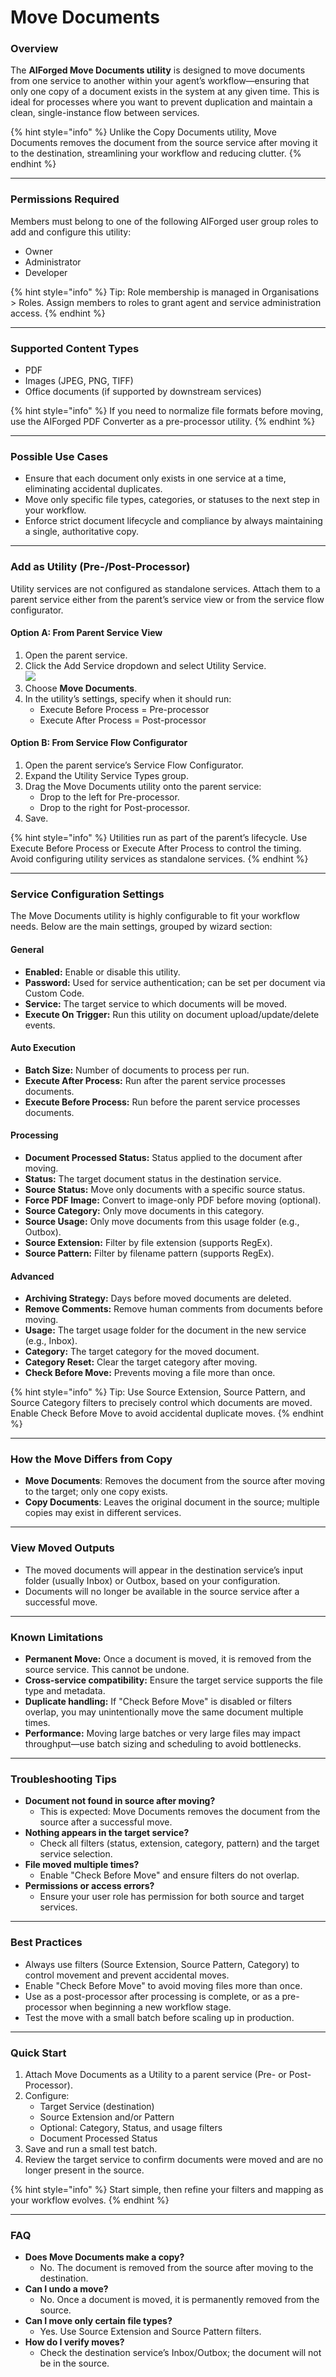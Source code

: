 # Move Documents

### Overview

The **AIForged Move Documents utility** is designed to move documents from one service to another within your agent’s workflow—ensuring that only one copy of a document exists in the system at any given time. This is ideal for processes where you want to prevent duplication and maintain a clean, single-instance flow between services.

{% hint style="info" %}
Unlike the Copy Documents utility, Move Documents removes the document from the source service after moving it to the destination, streamlining your workflow and reducing clutter.
{% endhint %}

***

### Permissions Required

Members must belong to one of the following AIForged user group roles to add and configure this utility:

* Owner
* Administrator
* Developer

{% hint style="info" %}
Tip: Role membership is managed in Organisations > Roles. Assign members to roles to grant agent and service administration access.
{% endhint %}

***

### Supported Content Types

* PDF
* Images (JPEG, PNG, TIFF)
* Office documents (if supported by downstream services)

{% hint style="info" %}
If you need to normalize file formats before moving, use the AIForged PDF Converter as a pre-processor utility.
{% endhint %}

***

### Possible Use Cases

* Ensure that each document only exists in one service at a time, eliminating accidental duplicates.
* Move only specific file types, categories, or statuses to the next step in your workflow.
* Enforce strict document lifecycle and compliance by always maintaining a single, authoritative copy.

***

### Add as Utility (Pre-/Post-Processor)

Utility services are not configured as standalone services. Attach them to a parent service either from the parent’s service view or from the service flow configurator.

#### Option A: From Parent Service View

1. Open the parent service.
2. Click the Add Service dropdown and select Utility Service. \
   ![](<(../../assets/image (288).png>)
3. Choose **Move Documents**.
4. In the utility’s settings, specify when it should run:
   * Execute Before Process = Pre-processor
   * Execute After Process = Post-processor

#### Option B: From Service Flow Configurator

1. Open the parent service’s Service Flow Configurator.
2. Expand the Utility Service Types group.&#x20;
3. Drag the Move Documents utility onto the parent service:
   * Drop to the left for Pre-processor.
   * Drop to the right for Post-processor.&#x20;
4. Save.

{% hint style="info" %}
Utilities run as part of the parent’s lifecycle. Use Execute Before Process or Execute After Process to control the timing. Avoid configuring utility services as standalone services.
{% endhint %}

***

### Service Configuration Settings

The Move Documents utility is highly configurable to fit your workflow needs. Below are the main settings, grouped by wizard section:

#### General

* **Enabled:** Enable or disable this utility.
* **Password:** Used for service authentication; can be set per document via Custom Code.
* **Service:** The target service to which documents will be moved.
* **Execute On Trigger:** Run this utility on document upload/update/delete events.

#### Auto Execution

* **Batch Size:** Number of documents to process per run.
* **Execute After Process:** Run after the parent service processes documents.
* **Execute Before Process:** Run before the parent service processes documents.

#### Processing

* **Document Processed Status:** Status applied to the document after moving.
* **Status:** The target document status in the destination service.
* **Source Status:** Move only documents with a specific source status.
* **Force PDF Image:** Convert to image-only PDF before moving (optional).
* **Source Category:** Only move documents in this category.
* **Source Usage:** Only move documents from this usage folder (e.g., Outbox).
* **Source Extension:** Filter by file extension (supports RegEx).
* **Source Pattern:** Filter by filename pattern (supports RegEx).

#### Advanced

* **Archiving Strategy:** Days before moved documents are deleted.
* **Remove Comments:** Remove human comments from documents before moving.
* **Usage:** The target usage folder for the document in the new service (e.g., Inbox).
* **Category:** The target category for the moved document.
* **Category Reset:** Clear the target category after moving.
* **Check Before Move:** Prevents moving a file more than once.

{% hint style="info" %}
Tip: Use Source Extension, Source Pattern, and Source Category filters to precisely control which documents are moved. Enable Check Before Move to avoid accidental duplicate moves.
{% endhint %}

***

### How the Move Differs from Copy

* **Move Documents**: Removes the document from the source after moving to the target; only one copy exists.
* **Copy Documents**: Leaves the original document in the source; multiple copies may exist in different services.

***

### View Moved Outputs

* The moved documents will appear in the destination service’s input folder (usually Inbox) or Outbox, based on your configuration.
* Documents will no longer be available in the source service after a successful move.

***

### Known Limitations

* **Permanent Move:** Once a document is moved, it is removed from the source service. This cannot be undone.
* **Cross-service compatibility:** Ensure the target service supports the file type and metadata.
* **Duplicate handling:** If "Check Before Move" is disabled or filters overlap, you may unintentionally move the same document multiple times.
* **Performance:** Moving large batches or very large files may impact throughput—use batch sizing and scheduling to avoid bottlenecks.

***

### Troubleshooting Tips

* **Document not found in source after moving?**
  * This is expected: Move Documents removes the document from the source after a successful move.
* **Nothing appears in the target service?**
  * Check all filters (status, extension, category, pattern) and the target service selection.
* **File moved multiple times?**
  * Enable "Check Before Move" and ensure filters do not overlap.
* **Permissions or access errors?**
  * Ensure your user role has permission for both source and target services.

***

### Best Practices

* Always use filters (Source Extension, Source Pattern, Category) to control movement and prevent accidental moves.
* Enable "Check Before Move" to avoid moving files more than once.
* Use as a post-processor after processing is complete, or as a pre-processor when beginning a new workflow stage.
* Test the move with a small batch before scaling up in production.

***

### Quick Start

1. Attach Move Documents as a Utility to a parent service (Pre- or Post-Processor).
2. Configure:
   * Target Service (destination)
   * Source Extension and/or Pattern
   * Optional: Category, Status, and usage filters
   * Document Processed Status
3. Save and run a small test batch.
4. Review the target service to confirm documents were moved and are no longer present in the source.

{% hint style="info" %}
Start simple, then refine your filters and mapping as your workflow evolves.
{% endhint %}

***

### FAQ

* **Does Move Documents make a copy?**
  * No. The document is removed from the source after moving to the destination.
* **Can I undo a move?**
  * No. Once a document is moved, it is permanently removed from the source.
* **Can I move only certain file types?**
  * Yes. Use Source Extension and Source Pattern filters.
* **How do I verify moves?**
  * Check the destination service’s Inbox/Outbox; the document will not be in the source.

